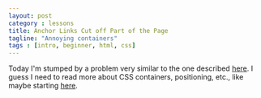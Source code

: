 ```yaml
---
layout: post
category : lessons
title: Anchor Links Cut off Part of the Page
tagline: "Annoying containers"
tags : [intro, beginner, html, css]
---
```


Today I'm stumped by a problem very similar to the one described [here](http://stackoverflow.com/questions/8016673/anchor-link-cutting-off-the-page-based-on-height-of-absolute-positioned-element). I guess I need to read more about CSS containers, positioning, etc., like maybe starting [here](http://alistapart.com/article/css-positioning-101).
